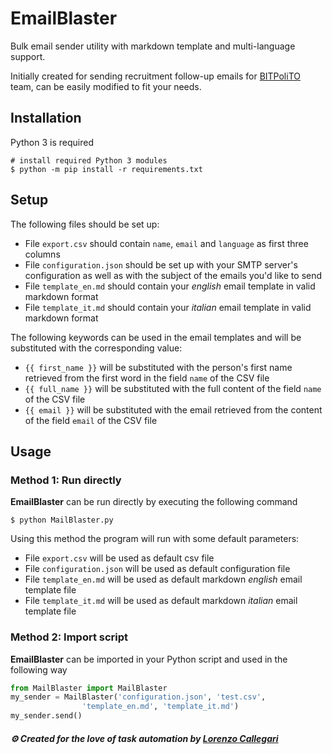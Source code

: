 # EmailBlaster
Bulk email sender utility with markdown template and multi-language support.

Initially created for sending recruitment follow-up emails for [BITPoliTO](https://github.com/BITPoliTO) team, can be easily modified to fit your needs. 

## Installation
Python 3 is required
```console
# install required Python 3 modules
$ python -m pip install -r requirements.txt
```

## Setup
The following files should be set up:
- File `export.csv` should contain `name`, `email` and `language` as first three columns
- File `configuration.json` should be set up with your SMTP server's configuration as well as with the subject of the emails you'd like to send
- File `template_en.md` should contain your *english* email template in valid markdown format
- File `template_it.md` should contain your *italian* email template in valid markdown format

The following keywords can be used in the email templates and will be substituted with the corresponding value:
- `{{ first_name }}` will be substituted with the person's first name retrieved from the first word in the field `name` of the CSV file
- `{{ full_name }}` will be substituted with the full content of the field `name` of the CSV file
- `{{ email }}` will be substituted with the email retrieved from the content of the field `email` of the CSV file
## Usage
### Method 1: Run directly
**EmailBlaster** can be run directly by executing the following command
```console
$ python MailBlaster.py
```
Using this method the program will run with some default parameters:
- File `export.csv` will be used as default csv file
- File `configuration.json` will be used as default configuration file
- File `template_en.md` will be used as default markdown *english* email template file
- File `template_it.md` will be used as default markdown *italian* email template file
### Method 2: Import script
**EmailBlaster** can be imported in your Python script and used in the following way
```python
from MailBlaster import MailBlaster
my_sender = MailBlaster('configuration.json', 'test.csv',
                'template_en.md', 'template_it.md')
my_sender.send()
```  
  
    
  
##### ⚙ Created for the love of task automation by [Lorenzo Callegari](https://github.com/lorcalhost)